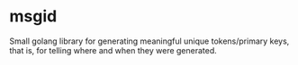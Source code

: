 msgid
=====

Small golang library for generating meaningful unique tokens/primary keys, that is, for telling where and when they were generated.  

